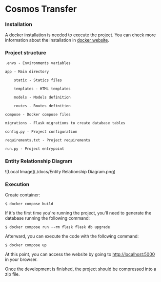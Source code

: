 # Cosmos Transfer

### Installation
A docker installation is needed to execute the project. You can check more information about the installation in [docker website](www.docker.com/).

### Project structure
`.envs - Environments variables`

```
app - Main directory

    static - Statics files

    templates - HTML templates

    models - Models definition

    routes - Routes definition
```

`compose - Docker compose files`


`migrations - Flask migrations to create database tables`

`config.py - Project configuration`

`requirements.txt - Project requirements`

`run.py - Project entrypoint`

### Entity Relationship Diagram
![Local Image](./docs/Entity Relationship Diagram.png)

### Execution
Create container:
```
$ docker compose build
```

If it's the first time you're running the project, you'll need to generate the database running the following command:
```
$ docker compose run --rm flask flask db upgrade
```

Afterward, you can execute the code with the following command:
```
$ docker compose up
```

At this point, you can access the website by going to [http://localhost:5000](localhost) in your browser.

Once the development is finished, the project should be compressed into a zip file.